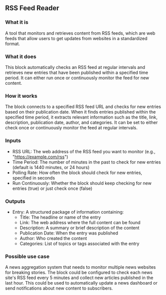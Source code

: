 
## RSS Feed Reader

### What it is
A tool that monitors and retrieves content from RSS feeds, which are web feeds that allow users to get updates from websites in a standardized format.

### What it does
This block automatically checks an RSS feed at regular intervals and retrieves new entries that have been published within a specified time period. It can either run once or continuously monitor the feed for new content.

### How it works
The block connects to a specified RSS feed URL and checks for new entries based on their publication date. When it finds entries published within the specified time period, it extracts relevant information such as the title, link, description, publication date, author, and categories. It can be set to either check once or continuously monitor the feed at regular intervals.

### Inputs
- RSS URL: The web address of the RSS feed you want to monitor (e.g., "https://example.com/rss")
- Time Period: The number of minutes in the past to check for new entries (default is 1440 minutes, or 24 hours)
- Polling Rate: How often the block should check for new entries, specified in seconds
- Run Continuously: Whether the block should keep checking for new entries (true) or just check once (false)

### Outputs
- Entry: A structured package of information containing:
  - Title: The headline or name of the entry
  - Link: The web address where the full content can be found
  - Description: A summary or brief description of the content
  - Publication Date: When the entry was published
  - Author: Who created the content
  - Categories: List of topics or tags associated with the entry

### Possible use case
A news aggregation system that needs to monitor multiple news websites for breaking stories. The block could be configured to check each news site's RSS feed every 5 minutes and collect new articles published in the last hour. This could be used to automatically update a news dashboard or send notifications about new content to subscribers.


